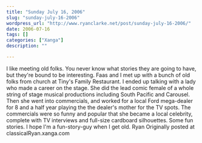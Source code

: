 ```yaml
---
title: "Sunday July 16, 2006"
slug: "sunday-july-16-2006"
wordpress_url: "http://www.ryanclarke.net/post/sunday-july-16-2006/"
date: 2006-07-16
tags: []
categories: ["Xanga"]
description: ""

---
```


I like meeting old folks. You never know what stories they are going to have, but they're bound to be interesting. Faas and I met up with a bunch of old folks from church at Tiny's Family Restaurant. I ended up talking with a lady who made a career on the stage. She did the lead comic female of a whole string of stage musical productions including South Pacific and Carousel. Then she went into commercials, and worked for a local Ford mega-dealer for 8 and a half year playing the the dealer's mother for the TV spots. The commercials were so funny and popular that she became a local celebrity, complete with TV interviews and full-size cardboard silhouettes. Some fun stories.
I hope I'm a fun-story-guy when I get old.
Ryan
Originally posted at classicalRyan.xanga.com
